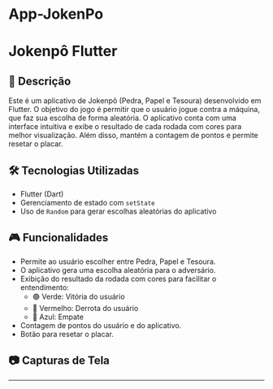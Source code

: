 # App-JokenPo
# Jokenpô Flutter

## 📌 Descrição
Este é um aplicativo de Jokenpô (Pedra, Papel e Tesoura) desenvolvido em Flutter. O objetivo do jogo é permitir que o usuário jogue contra a máquina, que faz sua escolha de forma aleatória. O aplicativo conta com uma interface intuitiva e exibe o resultado de cada rodada com cores para melhor visualização. Além disso, mantém a contagem de pontos e permite resetar o placar.

## 🛠 Tecnologias Utilizadas
- Flutter (Dart)
- Gerenciamento de estado com `setState`
- Uso de `Random` para gerar escolhas aleatórias do aplicativo

## 🎮 Funcionalidades
- Permite ao usuário escolher entre Pedra, Papel e Tesoura.
- O aplicativo gera uma escolha aleatória para o adversário.
- Exibição do resultado da rodada com cores para facilitar o entendimento:
  - 🟢 Verde: Vitória do usuário
  - 🔴 Vermelho: Derrota do usuário
  - 🔵 Azul: Empate
- Contagem de pontos do usuário e do aplicativo.
- Botão para resetar o placar.

## 📷 Capturas de Tela


---


